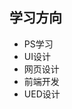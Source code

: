  <div id="information">
              <h2>学习方向</h2>
              <ul>
              <li>PS学习</li>
              <li>UI设计</li>
              <li>网页设计</li>
              <li>前端开发</li>
              <li>UED设计</li>
              </ul>
 </div>
